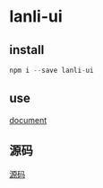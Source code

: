 # lanli-ui

 
## install
```js
npm i --save lanli-ui
```

##  use
 [document](https://slailcp.github.io/lanli-ui/index.html)

## 源码
 [源码](https://github.com/slailcp/lanli-ui)